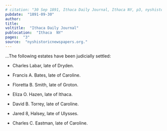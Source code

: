 ```yaml
---
# citation: "30 Sep 1891, Ithaca Daily Journal, Ithaca NY, p3, nyshistoricnewspapers.org. "
pubdate:  "1891-09-30"
author: 
title: 
voltitle:  "Ithaca Daily Journal"
publocation:  "Ithaca  NY"
pages:  "3"
source:  "nyshistoricnewspapers.org."
---
```

...The following estates have been judicially settled: 

  - Charles Labar, late of Dryden. 

  - Francis A. Bates, late of Caroline. 

  - Floretta B. Smith, late of Groton. 

  - Eliza O. Hazen, late of Ithaca. 

  - David B. Torrey, late of Caroline. 

  - Jared 8, Halsey, late of Ulysses. 

  - Charles C. Eastman, late of Caroline.

